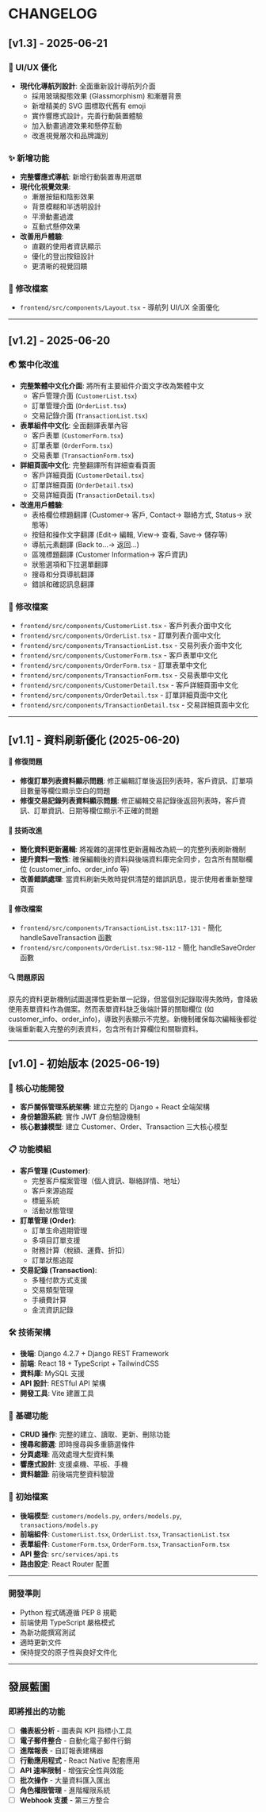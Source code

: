 # CHANGELOG

## [v1.3] - 2025-06-21

### 🎨 UI/UX 優化
- **現代化導航列設計**: 全面重新設計導航列介面
  - 採用玻璃擬態效果 (Glassmorphism) 和漸層背景
  - 新增精美的 SVG 圖標取代舊有 emoji
  - 實作響應式設計，完善行動裝置體驗
  - 加入動畫過渡效果和懸停互動
  - 改進視覺層次和品牌識別

### ✨ 新增功能
- **完整響應式導航**: 新增行動裝置專用選單
- **現代化視覺效果**: 
  - 漸層按鈕和陰影效果
  - 背景模糊和半透明設計
  - 平滑動畫過渡
  - 互動式懸停效果
- **改善用戶體驗**:
  - 直觀的使用者資訊顯示
  - 優化的登出按鈕設計
  - 更清晰的視覺回饋

### 📝 修改檔案
- `frontend/src/components/Layout.tsx` - 導航列 UI/UX 全面優化

---

## [v1.2] - 2025-06-20

### 🌏 繁中化改進

- **完整繁體中文化介面**: 將所有主要組件介面文字改為繁體中文
  - 客戶管理介面 (`CustomerList.tsx`)
  - 訂單管理介面 (`OrderList.tsx`)
  - 交易記錄介面 (`TransactionList.tsx`)
- **表單組件中文化**: 全面翻譯表單內容
  - 客戶表單 (`CustomerForm.tsx`)
  - 訂單表單 (`OrderForm.tsx`)
  - 交易表單 (`TransactionForm.tsx`)
- **詳細頁面中文化**: 完整翻譯所有詳細查看頁面
  - 客戶詳細頁面 (`CustomerDetail.tsx`)
  - 訂單詳細頁面 (`OrderDetail.tsx`)
  - 交易詳細頁面 (`TransactionDetail.tsx`)
- **改進用戶體驗**:
  - 表格欄位標題翻譯 (Customer→ 客戶, Contact→ 聯絡方式, Status→ 狀態等)
  - 按鈕和操作文字翻譯 (Edit→ 編輯, View→ 查看, Save→ 儲存等)
  - 導航元素翻譯 (Back to...→ 返回...)
  - 區塊標題翻譯 (Customer Information→ 客戶資訊)
  - 狀態選項和下拉選單翻譯
  - 搜尋和分頁導航翻譯
  - 錯誤和確認訊息翻譯

### 📝 修改檔案

- `frontend/src/components/CustomerList.tsx` - 客戶列表介面中文化
- `frontend/src/components/OrderList.tsx` - 訂單列表介面中文化
- `frontend/src/components/TransactionList.tsx` - 交易列表介面中文化
- `frontend/src/components/CustomerForm.tsx` - 客戶表單中文化
- `frontend/src/components/OrderForm.tsx` - 訂單表單中文化
- `frontend/src/components/TransactionForm.tsx` - 交易表單中文化
- `frontend/src/components/CustomerDetail.tsx` - 客戶詳細頁面中文化
- `frontend/src/components/OrderDetail.tsx` - 訂單詳細頁面中文化
- `frontend/src/components/TransactionDetail.tsx` - 交易詳細頁面中文化

---

## [v1.1] - 資料刷新優化 (2025-06-20)

#### 🐛 修復問題

- **修復訂單列表資料顯示問題**: 修正編輯訂單後返回列表時，客戶資訊、訂單項目數量等欄位顯示空白的問題
- **修復交易記錄列表資料顯示問題**: 修正編輯交易記錄後返回列表時，客戶資訊、訂單資訊、日期等欄位顯示不正確的問題

#### 🚀 技術改進

- **簡化資料更新邏輯**: 將複雜的選擇性更新邏輯改為統一的完整列表刷新機制
- **提升資料一致性**: 確保編輯後的資料與後端資料庫完全同步，包含所有關聯欄位 (customer_info、order_info 等)
- **改善錯誤處理**: 當資料刷新失敗時提供清楚的錯誤訊息，提示使用者重新整理頁面

#### 📝 修改檔案

- `frontend/src/components/TransactionList.tsx:117-131` - 簡化 handleSaveTransaction 函數
- `frontend/src/components/OrderList.tsx:98-112` - 簡化 handleSaveOrder 函數

#### 🔍 問題原因

原先的資料更新機制試圖選擇性更新單一記錄，但當個別記錄取得失敗時，會降級使用表單資料作為備案。然而表單資料缺乏後端計算的關聯欄位 (如 customer_info、order_info)，導致列表顯示不完整。新機制確保每次編輯後都從後端重新載入完整的列表資料，包含所有計算欄位和關聯資料。

---

## [v1.0] - 初始版本 (2025-06-19)

### 🚀 核心功能開發

- **客戶關係管理系統架構**: 建立完整的 Django + React 全端架構
- **身份驗證系統**: 實作 JWT 身份驗證機制
- **核心數據模型**: 建立 Customer、Order、Transaction 三大核心模型

### 📋 功能模組

- **客戶管理 (Customer)**:
  - 完整客戶檔案管理（個人資訊、聯絡詳情、地址）
  - 客戶來源追蹤
  - 標籤系統
  - 活動狀態管理
- **訂單管理 (Order)**:
  - 訂單生命週期管理
  - 多項目訂單支援
  - 財務計算（稅額、運費、折扣）
  - 訂單狀態追蹤
- **交易記錄 (Transaction)**:
  - 多種付款方式支援
  - 交易類型管理
  - 手續費計算
  - 金流資訊記錄

### 🛠️ 技術架構

- **後端**: Django 4.2.7 + Django REST Framework
- **前端**: React 18 + TypeScript + TailwindCSS
- **資料庫**: MySQL 支援
- **API 設計**: RESTful API 架構
- **開發工具**: Vite 建置工具

### 🎯 基礎功能

- **CRUD 操作**: 完整的建立、讀取、更新、刪除功能
- **搜尋和篩選**: 即時搜尋與多重篩選條件
- **分頁處理**: 高效處理大型資料集
- **響應式設計**: 支援桌機、平板、手機
- **資料驗證**: 前後端完整資料驗證

### 📝 初始檔案

- **後端模型**: `customers/models.py`, `orders/models.py`, `transactions/models.py`
- **前端組件**: `CustomerList.tsx`, `OrderList.tsx`, `TransactionList.tsx`
- **表單組件**: `CustomerForm.tsx`, `OrderForm.tsx`, `TransactionForm.tsx`
- **API 整合**: `src/services/api.ts`
- **路由設定**: React Router 配置

---

### 開發準則

- Python 程式碼遵循 PEP 8 規範
- 前端使用 TypeScript 嚴格模式
- 為新功能撰寫測試
- 適時更新文件
- 保持提交的原子性與良好文件化

---

## 發展藍圖

### 即將推出的功能

- [ ] **儀表板分析** - 圖表與 KPI 指標小工具
- [ ] **電子郵件整合** - 自動化電子郵件行銷
- [ ] **進階報表** - 自訂報表建構器
- [ ] **行動應用程式** - React Native 配套應用
- [ ] **API 速率限制** - 增強安全性與效能
- [ ] **批次操作** - 大量資料匯入匯出
- [ ] **角色權限管理** - 進階權限系統
- [ ] **Webhook 支援** - 第三方整合
